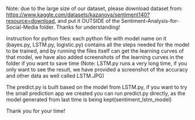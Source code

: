 Note: due to the large size of our dataset, please download dataset from: https://www.kaggle.com/datasets/kazanova/sentiment140?resource=download, and put it OUTSIDE of the Sentiment-Analysis-for-Social-Media folder. Thanks for understanding!

Instruction for python files: each python file with model name on it (bayes.py, LSTM.py, logistic.py) contains all the steps needed for the model to be trained, and by running the files itself can get the learning curves of that model, we have also added screenshots of the learning curves in the folder if you want to save time (Note: LSTM.py runs a very long time, if you only want to see the result, we have provided a screenshot of the accuracy and other data as well called LSTM.JPG)

The predict.py is built based on the model from LSTM.py, if you want to try the small prediction app we created you can run predict.py directly, as the model generated from last time is being kept(sentiment_lstm_model)

Thank you for your time!